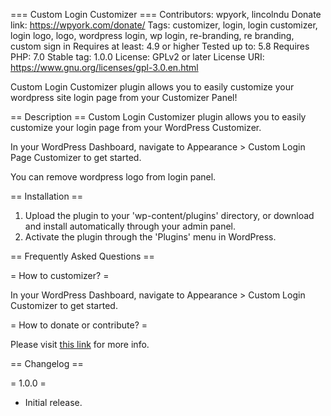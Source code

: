 === Custom Login Customizer ===
Contributors: wpyork, lincolndu
Donate link: https://wpyork.com/donate/
Tags: customizer, login, login customizer, login logo, logo, wordpress login, wp login, re-branding, re branding, custom sign in 
Requires at least: 4.9 or higher
Tested up to: 5.8
Requires PHP: 7.0
Stable tag: 1.0.0
License: GPLv2 or later
License URI: https://www.gnu.org/licenses/gpl-3.0.en.html

Custom Login Customizer plugin allows you to easily customize your wordpress site login page from your Customizer Panel! 

== Description ==
Custom Login Customizer plugin allows you to easily customize your login page from your WordPress Customizer.

In your WordPress Dashboard, navigate to Appearance > Custom Login Page Customizer to get started.

You can remove wordpress logo from login panel.

== Installation ==

1. Upload the plugin to your 'wp-content/plugins' directory, or download and install automatically through your admin panel.
2. Activate the plugin through the 'Plugins' menu in WordPress.

== Frequently Asked Questions ==

= How to customizer? =

In your WordPress Dashboard, navigate to Appearance > Custom Login Customizer to get started.

= How to donate or contribute? =

Please visit <a target="_blank" rel="nofollow" href="https://wpyork.com/donate/?utm_source=custom-login-customizer-readme&?&utm_medium=link">this link</a> for more info.

== Changelog ==
 
= 1.0.0 =
* Initial release.


